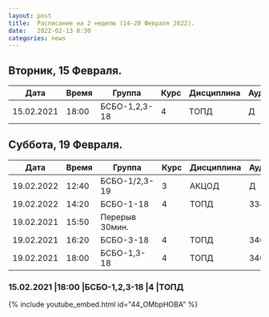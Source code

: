 ```yaml
---
layout: post
title:  Расписание на 2 неделю (14-20 Февраля 2022).
date:   2022-02-13 8:30
categories: news
---
```


## Вторник, 15 Февраля.

| Дата          | Время   | Группа        | Курс | Дисциплина  | Аудитория | Материалы |
| ------------- | ------- | ------------- | ---- | ----------- | --------- | --------- |
|15.02.2021     |18:00    |БСБО-1,2,3-18  |4     |ТОПД         |   Д       |           |


## Суббота, 19 Февраля.

| Дата          | Время   | Группа        | Курс | Дисциплина  | Аудитория | Материалы |
| ------------- | ------- | ------------- | ---- | ----------- | --------- | --------- |
|19.02.2022     |12:40    |БСБО-1/2,3-19  |3     |АКЦОД        |   Д       |           |
|19.02.2022     |14:20    |БСБО-1-18      |4     |ТОПД         |   334     | [Слайды](http://rf-lab.org/courses_content/topd_slides_stub) |
|19.02.2021     |15:50    |Перерыв 30мин. |      |             |           |           |
|19.02.2021     |16:20    |БСБО-3-18      |4     |ТОПД         |   346     | [Слайды](http://rf-lab.org/courses_content/topd_slides_stub) |
|19.02.2021     |18:00    |БСБО-1,3-18    |4     |ТОПД         |   346     |           |

### 15.02.2021     |18:00    |БСБО-1,2,3-18  |4     |ТОПД
{% include youtube_embed.html id="44_OMbpHOBA" %}
